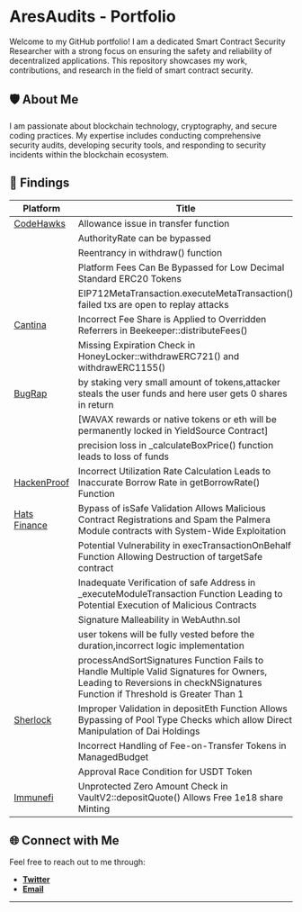 # AresAudits - Portfolio

Welcome to my GitHub portfolio! I am a dedicated Smart Contract Security Researcher with a strong focus on ensuring the safety and reliability of decentralized applications. This repository showcases my work, contributions, and research in the field of smart contract security.

## 🛡️ About Me

I am passionate about blockchain technology, cryptography, and secure coding practices. My expertise includes conducting comprehensive security audits, developing security tools, and responding to security incidents within the blockchain ecosystem.

## 🚀 Findings


|Platform       | Title                     | Severity   | Link
--------------  | ------------------------- | ---------- | -------------------------------------
| [CodeHawks](https://codehawks.cyfrin.io/) | Allowance issue in transfer function | High | [Link](https://codehawks.cyfrin.io/c/2024-08-tadle/s/1552)
|  | AuthorityRate can be bypassed | High | [Link](https://codehawks.cyfrin.io/c/2024-08-tadle/s/1716)
|  | Reentrancy in withdraw() function | High | [Link](https://codehawks.cyfrin.io/c/2024-08-tadle/s/1672)
|  | Platform Fees Can Be Bypassed for Low Decimal Standard ERC20 Tokens | Medium | [Link](https://codehawks.cyfrin.io/c/2024-08-tadle/s/1706)
|  | EIP712MetaTransaction.executeMetaTransaction() failed txs are open to replay attacks | Medium | [Link](https://codehawks.cyfrin.io/c/2024-11-one-world/s/836)
| [Cantina](https://cantina.xyz/) | Incorrect Fee Share is Applied to Overridden Referrers in Beekeeper::distributeFees() | High | private
|  | Missing Expiration Check in HoneyLocker::withdrawERC721() and withdrawERC1155() | High | private
|[BugRap](https://bugrap.io/)   | by staking very small amount of tokens,attacker steals the user funds and here user gets 0 shares in return         | High       | [Link](/reports/Bugrap/donation_attack.md)
|                               | [WAVAX rewards or native tokens or eth will be permanently locked in YieldSource Contract]  | Medium | [link](/reports/Bugrap/emergency_withdraw.md)
|               | precision loss in _calculateBoxPrice() function leads to loss of funds | Medium | [Link](/reports/Bugrap/precision_loss.md)
|[HackenProof](https://hackenproof.com/) | Incorrect Utilization Rate Calculation Leads to Inaccurate Borrow Rate in getBorrowRate() Function | High     |[Link](/reports/HackenProof/Incorrect_UR.md)
|[Hats Finance](https://hats.finance/security-researchers) | Bypass of isSafe Validation Allows Malicious Contract Registrations and Spam the Palmera Module contracts with System-Wide Exploitation | High   | [Link](/reports/Hats/Bypass.md)
|               | Potential Vulnerability in execTransactionOnBehalf Function Allowing Destruction of targetSafe contract | Medium | [Link](/reports/Hats/Destruction_of_targetSafe.md)
|  | Inadequate Verification of safe Address in _executeModuleTransaction Function Leading to Potential Execution of Malicious Contracts | High | [Link](/reports/Hats/Inadequate_Verification.md)
|  | Signature Malleability in WebAuthn.sol | Medium | [Link](/reports/Hats/Signature_Malleability.md)
|  | user tokens will be fully vested before the duration,incorrect logic implementation | Medium | [Link](/reports/Hats/incorrect_logic.md)
|  | processAndSortSignatures Function Fails to Handle Multiple Valid Signatures for Owners, Leading to Reversions in checkNSignatures Function if Threshold is Greater Than 1 | Medium | [Link](/reports/Hats/palmera.md)
|[Sherlock](https://www.sherlock.xyz/)   | Improper Validation in depositEth Function Allows Bypassing of Pool Type Checks which allow Direct Manipulation of Dai Holdings         | Medium     | [Link](/reports/Sherlock/Improper_Validation.md)
|  | Incorrect Handling of Fee-on-Transfer Tokens in ManagedBudget | Medium | [Link](https://github.com/sherlock-audit/2024-06-boost-aa-wallet-judging/issues/394)
|  | Approval Race Condition for USDT Token | Medium | [Link](https://github.com/sherlock-audit/2024-08-sentiment-v2-judging/issues/593)
| [Immunefi](https://immunefi.com/) | Unprotected Zero Amount Check in VaultV2::depositQuote() Allows Free 1e18 share Minting | High | private



## 🌐 Connect with Me
Feel free to reach out to me through:
- **[Twitter](https://x.com/_AresAudits)**
- **[Email](aresaudits@gmail.com)**


---
